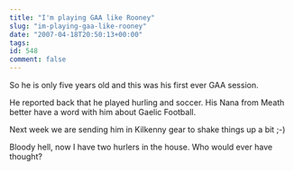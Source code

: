 ```yaml
---
title: "I'm playing GAA like Rooney"
slug: "im-playing-gaa-like-rooney"
date: "2007-04-18T20:50:13+00:00"
tags:
id: 548
comment: false
---
```


So he is only five years old and this was his first ever GAA session. 

He reported back that he played hurling and soccer. His Nana from Meath better have a word with him about Gaelic Football. 

Next week we are sending him in Kilkenny gear to shake things up a bit ;-)

Bloody hell, now I have two hurlers in the house. Who would ever have thought?
